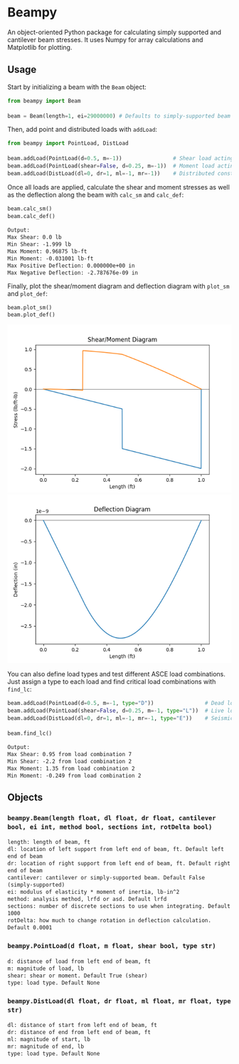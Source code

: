 # Beampy
An object-oriented Python package for calculating simply supported and cantilever beam stresses. It uses Numpy for array calculations and Matplotlib for plotting.

## Usage
Start by initializing a beam with the `Beam` object:
```python
from beampy import Beam

beam = Beam(length=1, ei=29000000) # Defaults to simply-supported beam
```

Then, add point and distributed loads with `addLoad`:
```python
from beampy import PointLoad, DistLoad

beam.addLoad(PointLoad(d=0.5, m=-1))                # Shear load acting at midpoint
beam.addLoad(PointLoad(shear=False, d=0.25, m=-1))  # Moment load acting at 0.25 ft
beam.addLoad(DistLoad(dl=0, dr=1, ml=-1, mr=-1))    # Distributed constant load
```

Once all loads are applied, calculate the shear and moment stresses as well as the deflection along the beam with `calc_sm` and `calc_def`:
```python
beam.calc_sm()
beam.calc_def()
```

```
Output:
Max Shear: 0.0 lb
Min Shear: -1.999 lb
Max Moment: 0.96875 lb-ft
Min Moment: -0.031001 lb-ft
Max Positive Deflection: 0.000000e+00 in
Max Negative Deflection: -2.787676e-09 in
```

Finally, plot the shear/moment diagram and deflection diagram with `plot_sm` and `plot_def`:
```python
beam.plot_sm()
beam.plot_def()
```

![plot_sm graph](https://raw.githubusercontent.com/nateranda/beampy/main/static/plot_sm.png)
![plot_def graph](https://raw.githubusercontent.com/nateranda/beampy/main/static/plot_def.png)

You can also define load types and test different ASCE load combinations. Just assign a type to each load and find critical load combinations with `find_lc`:
```python
beam.addLoad(PointLoad(d=0.5, m=-1, type="D"))                # Dead load
beam.addLoad(PointLoad(shear=False, d=0.25, m=-1, type="L"))  # Live load
beam.addLoad(DistLoad(dl=0, dr=1, ml=-1, mr=-1, type="E"))    # Seismic load

beam.find_lc()
```

```
Output:
Max Shear: 0.95 from load combination 7
Min Shear: -2.2 from load combination 2
Max Moment: 1.35 from load combination 2
Min Moment: -0.249 from load combination 2
```

## Objects

### `beampy.Beam(length float, dl float, dr float, cantilever bool, ei int, method bool, sections int, rotDelta bool)`
```
length: length of beam, ft
dl: location of left support from left end of beam, ft. Default left end of beam
dr: location of right support from left end of beam, ft. Default right end of beam
cantilever: cantilever or simply-supported beam. Default False (simply-supported)
ei: modulus of elasticity * moment of inertia, lb-in^2
method: analysis method, lrfd or asd. Default lrfd
sections: number of discrete sections to use when integrating. Default 1000
rotDelta: how much to change rotation in deflection calculation. Default 0.0001
```

### `beampy.PointLoad(d float, m float, shear bool, type str)`
```
d: distance of load from left end of beam, ft
m: magnitude of load, lb
shear: shear or moment. Default True (shear)
type: load type. Default None
```

### `beampy.DistLoad(dl float, dr float, ml float, mr float, type str)`
```
dl: distance of start from left end of beam, ft
dr: distance of end from left end of beam, ft
ml: magnitude of start, lb
mr: magnitude of end, lb
type: load type. Default None
```